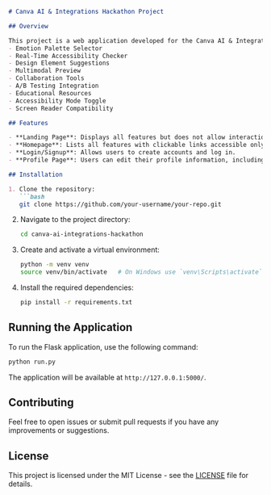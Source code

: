 

```markdown
# Canva AI & Integrations Hackathon Project

## Overview

This project is a web application developed for the Canva AI & Integrations Hackathon. It provides a range of features including:
- Emotion Palette Selector
- Real-Time Accessibility Checker
- Design Element Suggestions
- Multimodal Preview
- Collaboration Tools
- A/B Testing Integration
- Educational Resources
- Accessibility Mode Toggle
- Screen Reader Compatibility

## Features

- **Landing Page**: Displays all features but does not allow interaction until login.
- **Homepage**: Lists all features with clickable links accessible only after login.
- **Login/Signup**: Allows users to create accounts and log in.
- **Profile Page**: Users can edit their profile information, including username, password, email, and bio.

## Installation

1. Clone the repository:
   ```bash
   git clone https://github.com/your-username/your-repo.git
   ```

2. Navigate to the project directory:
   ```bash
   cd canva-ai-integrations-hackathon
   ```

3. Create and activate a virtual environment:
   ```bash
   python -m venv venv
   source venv/bin/activate   # On Windows use `venv\Scripts\activate`
   ```

4. Install the required dependencies:
   ```bash
   pip install -r requirements.txt
   ```

## Running the Application

To run the Flask application, use the following command:

```bash
python run.py
```

The application will be available at `http://127.0.0.1:5000/`.

## Contributing

Feel free to open issues or submit pull requests if you have any improvements or suggestions.

## License

This project is licensed under the MIT License - see the [LICENSE](LICENSE) file for details.
```#   c a n v a - h a c a k a t h o n 
 
 
